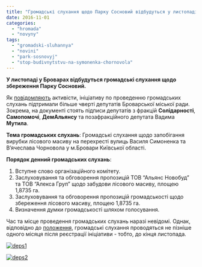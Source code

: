 ```yaml
---
title: "Громадські слухання щодо Парку Сосновий відбудуться у листопаді"
date: 2016-11-01
categories: 
  - "hromada"
  - "novyny"
tags: 
  - "gromadski-sluhannya"
  - "novini"
  - "park-sosnovyj"
  - "stop-budivnytstvu-na-symonenka-chornovola"
---
```


**У листопаді у Броварах відбудуться громадські слухання щодо збереження Парку Сосновий.**

Як [повідомляють](http://save.brovary.org/za-initsiatyvoyu-deputativ-organizovuyutsya-gromadski-sluhannya-shhodo-parku-sosnovyj/) активісти, ініціативу по проведенню громадських слухань підтримали більше чверті депутатів Броварської міської ради. Зокрема, на документі стоять підписи депутатів з фракцій **Солідарності**, **Самопомочі**, **ДемАльянсу** та позафракційного депутата Вадима **Мутила**.

**Тема громадських слухань**: Громадські слухання щодо запобігання вирубки лісового масиву на перехресті вулиць Василя Симоненка та В’ячеслава Чорновола у м.Бровари Київської області.

**Порядок денний громадських слухань**:

1. Вступне слово організаційного комітету.
2. Заслуховування та обговорення пропозицій ТОВ “Альянс Новобуд” та ТОВ “Алекса Груп” щодо забудови лісового масиву, площею 1,8735 га.
3. Заслуховування та обговорення пропозицій громадськості щодо збереження лісового масиву, площею 1,8735 га.
4. Визначення думки громадськості шляхом голосування.

Час та місце проведення громадських слухань наразі невідомі. Однак, відповідно до [положення](https://mpz.brovary.org/brovary-polozhennyaproprovedennyagromadskyhsluhan/), громадські слухання проводяться не пізніше одного місяця після реєстрації ініціативи - тобто, до кінця листопада.

[![deps1](https://mpz.brovary.org/wp-content/uploads/2016/11/deps1.jpg)](https://mpz.brovary.org/wp-content/uploads/2016/11/deps1.jpg)

[![deps2](https://mpz.brovary.org/wp-content/uploads/2016/11/deps2.jpg)](https://mpz.brovary.org/wp-content/uploads/2016/11/deps2.jpg)
